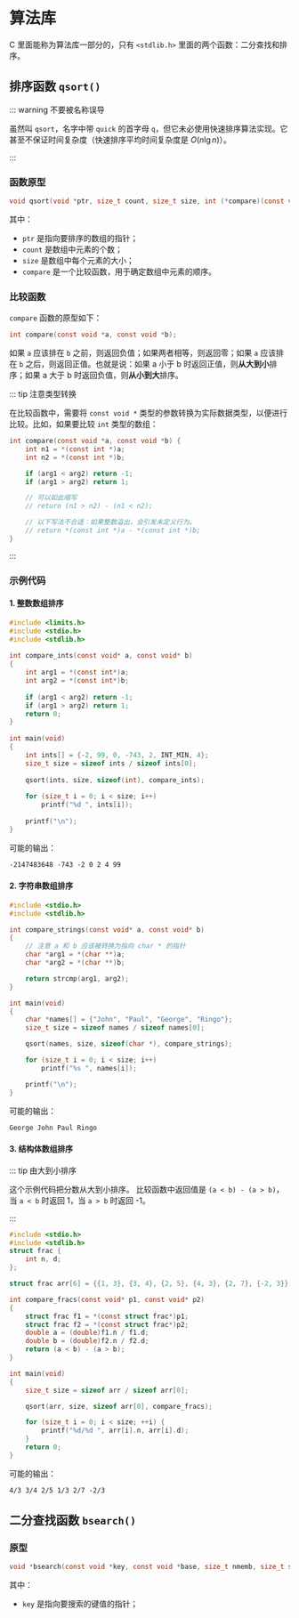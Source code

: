 # 算法库

C 里面能称为算法库一部分的，只有 `<stdlib.h>` 里面的两个函数：二分查找和排序。

## 排序函数 `qsort()`

::: warning 不要被名称误导

虽然叫 `qsort`，名字中带 `quick` 的首字母 `q`，但它未必使用快速排序算法实现。它甚至不保证时间复杂度（快速排序平均时间复杂度是 $O(n \lg n)$）。

:::

### 函数原型

```c
void qsort(void *ptr, size_t count, size_t size, int (*compare)(const void *, const void *));
```

其中：

+ `ptr` 是指向要排序的数组的指针；
+ `count` 是数组中元素的个数；
+ `size` 是数组中每个元素的大小；
+ `compare` 是一个比较函数，用于确定数组中元素的顺序。

### 比较函数

`compare` 函数的原型如下：

```c
int compare(const void *a, const void *b);
```

如果 `a` 应该排在 `b` 之前，则返回负值；如果两者相等，则返回零；如果 `a` 应该排在 `b` 之后，则返回正值。也就是说：如果 a 小于 b 时返回正值，则**从大到小**排序；如果 a 大于 b 时返回负值，则**从小到大**排序。

::: tip 注意类型转换

在比较函数中，需要将 `const void *` 类型的参数转换为实际数据类型，以便进行比较。比如，如果要比较 `int` 类型的数组：

```c
int compare(const void *a, const void *b) {
    int n1 = *(const int *)a;
    int n2 = *(const int *)b;

    if (arg1 < arg2) return -1;
    if (arg1 > arg2) return 1;

    // 可以如此缩写
    // return (n1 > n2) - (n1 < n2);

    // 以下写法不合适：如果整数溢出，会引发未定义行为。
    // return *(const int *)a - *(const int *)b;
}
```

:::

### 示例代码

#### 1. 整数数组排序

```c
#include <limits.h>
#include <stdio.h>
#include <stdlib.h>
 
int compare_ints(const void* a, const void* b)
{
    int arg1 = *(const int*)a;
    int arg2 = *(const int*)b;
 
    if (arg1 < arg2) return -1;
    if (arg1 > arg2) return 1;
    return 0;
}
 
int main(void)
{
    int ints[] = {-2, 99, 0, -743, 2, INT_MIN, 4};
    size_t size = sizeof ints / sizeof ints[0];
 
    qsort(ints, size, sizeof(int), compare_ints);
 
    for (size_t i = 0; i < size; i++)
        printf("%d ", ints[i]);
 
    printf("\n");
}
```

可能的输出：

```txt
-2147483648 -743 -2 0 2 4 99
```

#### 2. 字符串数组排序

```c
#include <stdio.h>
#include <stdlib.h>

int compare_strings(const void* a, const void* b)
{
    // 注意 a 和 b 应该被转换为指向 char * 的指针
    char *arg1 = *(char **)a;
    char *arg2 = *(char **)b;

    return strcmp(arg1, arg2);
}

int main(void)
{
    char *names[] = {"John", "Paul", "George", "Ringo"};
    size_t size = sizeof names / sizeof names[0];

    qsort(names, size, sizeof(char *), compare_strings);

    for (size_t i = 0; i < size; i++)
        printf("%s ", names[i]);

    printf("\n");
}
```

可能的输出：

```txt
George John Paul Ringo
```

#### 3. 结构体数组排序

::: tip 由大到小排序

这个示例代码把分数从大到小排序。
比较函数中返回值是 `(a < b) - (a > b)`，当 `a < b` 时返回 1，当 `a > b` 时返回 -1。

:::

```c
#include <stdio.h>
#include <stdlib.h>
struct frac {
    int n, d;
};

struct frac arr[6] = {{1, 3}, {3, 4}, {2, 5}, {4, 3}, {2, 7}, {-2, 3}};

int compare_fracs(const void* p1, const void* p2)
{
    struct frac f1 = *(const struct frac*)p1;
    struct frac f2 = *(const struct frac*)p2;
    double a = (double)f1.n / f1.d;
    double b = (double)f2.n / f2.d;
    return (a < b) - (a > b);
}

int main(void)
{
    size_t size = sizeof arr / sizeof arr[0];

    qsort(arr, size, sizeof arr[0], compare_fracs);

    for (size_t i = 0; i < size; ++i) {
        printf("%d/%d ", arr[i].n, arr[i].d);
    }
    return 0;
}
```

可能的输出：

```txt
4/3 3/4 2/5 1/3 2/7 -2/3
```

## 二分查找函数 `bsearch()`

### 原型

```c
void *bsearch(const void *key, const void *base, size_t nmemb, size_t size, int (*compare)(const void *, const void *));
```

其中：

+ `key` 是指向要搜索的键值的指针；
